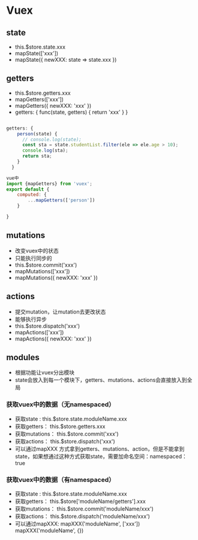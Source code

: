 # Vuex

## state
- this.$store.state.xxx
- mapState(['xxx'])  
- mapState({
  newXXX: state => state.xxx
})

## getters
- this.$store.getters.xxx
- mapGetters(['xxx'])
- mapGetters({
  newXXX: 'xxx'
})
- getters: {
  func(state, getters) {
    return 'xxx'
  }
}

```js

getters: {
    person(state) {
      // console.log(state);
      const sta = state.studentList.filter(ele => ele.age > 10);
      console.log(sta);
      return sta;
    }
  }

vue中
import {mapGetters} from 'vuex';
export default {
    computed: {
        ...mapGetters(['person'])
    }

}


```

## mutations
- 改变vuex中的状态
- 只能执行同步的
- this.$store.commit('xxx')
- mapMutations(['xxx'])
- mapMutations({
  newXXX: 'xxx'
})


## actions
- 提交mutation，让mutation去更改状态
- 能够执行异步
- this.$store.dispatch('xxx')
- mapActions(['xxx'])
- mapActions({
  newXXX: 'xxx'
})


## modules
- 根据功能让vuex分出模块
- state会放入到每一个模块下，getters、mutations、actions会直接放入到全局

### 获取vuex中的数据（无namespaced）
- 获取state : this.$store.state.moduleName.xxx
- 获取getters： this.$store.getters.xxx
- 获取mutations： this.$store.commit('xxx')
- 获取actions： this.$store.dispatch('xxx')
- 可以通过mapXXX 方式拿到getters、mutations、action，但是不能拿到state，如果想通过这种方式获取state，需要加命名空间：namespaced：true

### 获取vuex中的数据（有namespaced）
- 获取state : this.$store.state.moduleName.xxx
- 获取getters： this.$store['moduleName/getters'].xxx
- 获取mutations： this.$store.commit('moduleName/xxx')
- 获取actions： this.$store.dispatch('moduleName/xxx')
- 可以通过mapXXX: mapXXX('moduleName', ['xxx'])  mapXXX('moduleName', {})